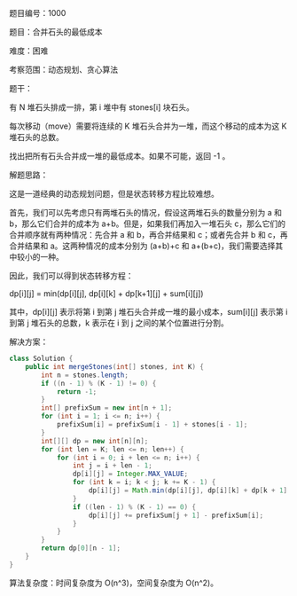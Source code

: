 题目编号：1000

题目：合并石头的最低成本

难度：困难

考察范围：动态规划、贪心算法

题干：

有 N 堆石头排成一排，第 i 堆中有 stones[i] 块石头。

每次移动（move）需要将连续的 K 堆石头合并为一堆，而这个移动的成本为这 K 堆石头的总数。

找出把所有石头合并成一堆的最低成本。如果不可能，返回 -1 。

解题思路：

这是一道经典的动态规划问题，但是状态转移方程比较难想。

首先，我们可以先考虑只有两堆石头的情况，假设这两堆石头的数量分别为 a 和 b，那么它们合并的成本为 a+b。但是，如果我们再加入一堆石头 c，那么它们的合并顺序就有两种情况：先合并 a 和 b，再合并结果和 c；或者先合并 b 和 c，再合并结果和 a。这两种情况的成本分别为 (a+b)+c 和 a+(b+c)，我们需要选择其中较小的一种。

因此，我们可以得到状态转移方程：

dp[i][j] = min(dp[i][j], dp[i][k] + dp[k+1][j] + sum[i][j])

其中，dp[i][j] 表示将第 i 到第 j 堆石头合并成一堆的最小成本，sum[i][j] 表示第 i 到第 j 堆石头的总数，k 表示在 i 到 j 之间的某个位置进行分割。

解决方案：

```java
class Solution {
    public int mergeStones(int[] stones, int K) {
        int n = stones.length;
        if ((n - 1) % (K - 1) != 0) {
            return -1;
        }
        int[] prefixSum = new int[n + 1];
        for (int i = 1; i <= n; i++) {
            prefixSum[i] = prefixSum[i - 1] + stones[i - 1];
        }
        int[][] dp = new int[n][n];
        for (int len = K; len <= n; len++) {
            for (int i = 0; i + len <= n; i++) {
                int j = i + len - 1;
                dp[i][j] = Integer.MAX_VALUE;
                for (int k = i; k < j; k += K - 1) {
                    dp[i][j] = Math.min(dp[i][j], dp[i][k] + dp[k + 1][j]);
                }
                if ((len - 1) % (K - 1) == 0) {
                    dp[i][j] += prefixSum[j + 1] - prefixSum[i];
                }
            }
        }
        return dp[0][n - 1];
    }
}
```

算法复杂度：时间复杂度为 O(n^3)，空间复杂度为 O(n^2)。